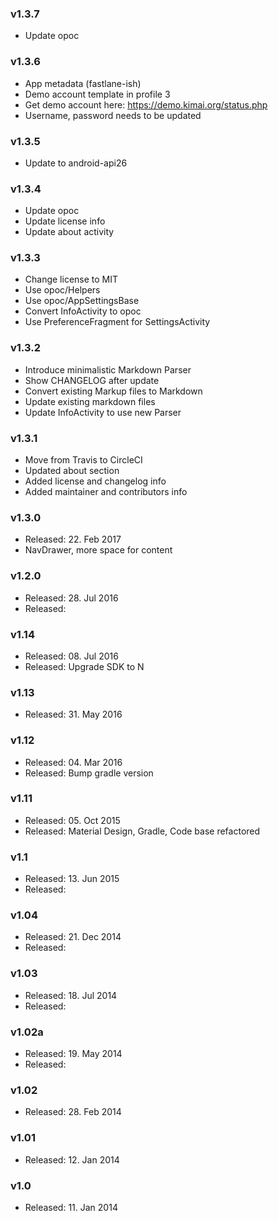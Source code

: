 ### v1.3.7
- Update opoc

### v1.3.6
- App metadata (fastlane-ish)
- Demo account template in profile 3
- Get demo account here: <https://demo.kimai.org/status.php>
- Username, password needs to be updated

### v1.3.5
- Update to android-api26

### v1.3.4
- Update opoc
- Update license info
- Update about activity

### v1.3.3
- Change license to MIT
- Use opoc/Helpers
- Use opoc/AppSettingsBase
- Convert InfoActivity to opoc
- Use PreferenceFragment for SettingsActivity

### v1.3.2
- Introduce minimalistic Markdown Parser
- Show CHANGELOG after update
- Convert existing Markup files to Markdown
- Update existing markdown files
- Update InfoActivity to use new Parser

### v1.3.1
* Move from Travis to CircleCI
* Updated about section
* Added license and changelog info
* Added maintainer and contributors info

### v1.3.0
* Released: 22. Feb 2017
* NavDrawer, more space for content

### v1.2.0
* Released: 28. Jul 2016
* Released: 
 
### v1.14
* Released: 08. Jul 2016
* Released: Upgrade SDK to N

### v1.13
* Released: 31. May 2016
 
### v1.12
* Released: 04. Mar 2016
* Released: Bump gradle version

### v1.11
* Released: 05. Oct 2015
* Released: Material Design, Gradle, Code base refactored

### v1.1
* Released: 13. Jun 2015
* Released: 
 
### v1.04
* Released: 21. Dec 2014
* Released: 
 
### v1.03
* Released: 18. Jul 2014
* Released: 
 
### v1.02a
* Released: 19. May 2014
* Released: 
 
### v1.02
* Released: 28. Feb 2014

###	v1.01
* Released: 12. Jan 2014

### v1.0
* Released: 11. Jan 2014

